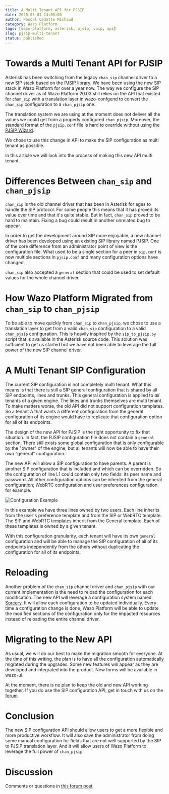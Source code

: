 ```yaml
---
title: A Multi Tenant API for PJSIP
date: 2020-03-03 14:00:00
author: Pascal Cadotte Michaud
category: Wazo Platform
tags: [wazo-platform, asterisk, pjsip, voip, api]
slug: pjsip-multi-tenant
status: published
---
```


# Towards a Multi Tenant API for PJSIP

Asterisk has been switching from the legacy `chan_sip` channel driver to a new SIP
stack based on the [PJSIP library](https://www.pjsip.org/). We have been using
the new SIP stack in Wazo Platform for over a year now. The way we configure the
SIP channel driver as of Wazo Platform 20.03 still relies on the API that existed for
`chan_sip` with a translation layer in wazo-confgend to convert the `chan_sip`
configuration to a `chan_pjsip` one.

The translation system we are using at the moment does not deliver all the
values we could get from a properly configured `chan_pjsip`. Moreover, the
standard format of the `pjsip.conf` file is hard to override without using the
[PJSIP Wizard](https://docs.asterisk.org/Configuration/Channel-Drivers/SIP/Configuring-res_pjsip/PJSIP-Configuration-Wizard).

We chose to use this change in API to make the SIP configuration as multi tenant
as possible.

In this article we will look into the process of making this new API multi
tenant.

<!-- truncate -->

# Differences Between `chan_sip` and `chan_pjsip`

`chan_sip` is the old channel driver that has been in Asterisk for ages to handle
the SIP protocol. For some people this means that it has proved its value over
time and that it's quite stable. But in fact, `chan_sip` proved to be hard to
maintain. Fixing a bug could result in another unrelated bug to appear.

In order to get the development around SIP more enjoyable, a new channel driver
has been developed using an existing SIP library named PJSIP. One of the core
difference from an administrator point of view is the configuration file. What
used to be a single section for a peer in `sip.conf` is now multiple sections in
`pjsip.conf` and many configuration options have changed.

`chan_sip` also accepted a `general` section that could be used to set default
values for the whole channel driver.

# How Wazo Platform Migrated from `chan_sip` to `chan_pjsip`

To be able to move quickly from `chan_sip` to `chan_pjsip`, we chose to use a
translation layer to get from a valid `chan_sip` configuration to a valid
`chan_pjsip` configuration. This is heavily inspired by the `sip_to_pjsip.by`
script that is available in the Asterisk source code. This solution was
sufficient to get us started but we have not been able to leverage the full
power of the new SIP channel driver.

# A Multi Tenant SIP Configuration

The current SIP configuration is not completely multi tenant. What this means is
that there is still a SIP general configuration that is shared by all SIP
endpoints, lines and trunks. This general configuration is applied to _all_
tenants of a given engine. The lines and trunks themselves are multi tenant. To
make matters worse, the old API did not support configuration templates. So a
tenant A that wants a different configuration from the general configuration of
its engine would have to replicate that configuration option for all of its
endpoints.

The design of the new API for PJSIP is the right opportunity to fix that
situation. In fact, the PJSIP configuration file does not contain a `general`
section. There still exists some global configuration that is only configurable
by the "owner" of the engine, but all tenants will now be able to have their own
"general" configuration.

The new API will allow a SIP configuration to have parents. A parent is another
SIP configuration that is included and which can be overridden. So the
configuration of line L1 could contain only two fields: its peer name and
password. All other configuration options can be inherited from the general
configuration; WebRTC configuration and user preferences configuration for
example.

![Configuration Example](../static/images/blog/pjsip-multi-tenant/pjsip_template.png 'Template Hierarchy Example')

In this example we have three lines owned by two users. Each line inherits from
the user's preference template and from the SIP or WebRTC template. The SIP and
WebRTC templates inherit from the General template. Each of these templates is
owned by a given tenant.

With this configuration granularity, each tenant will have its own `general`
configuration and will be able to manage the SIP configuration of all of its
endpoints independently from the others without duplicating the configuration
for all of its endpoints.

# Reloading

Another problem of the `chan_sip` channel driver and `chan_pjsip` with our current
implementation is the need to reload the configuration for each modification.
The new API will leverage a configuration system named
[Sorcery](https://docs.asterisk.org/Fundamentals/Asterisk-Configuration/Sorcery). It will allow
each configuration to be updated individually. Every time a configuration change
is done, Wazo Platform will be able to update the modified sections of the configuration
only for the impacted resources instead of reloading the entire channel driver.

# Migrating to the New API

As usual, we will do our best to make the migration smooth for everyone. At the
time of this writing, the plan is to have all the configuration automatically
migrated during the upgrades. Some new features will appear as they are
developed and integrated into the product. New forms will be available in
wazo-ui.

At the moment, there is no plan to keep the old and new API working together. If
you do use the SIP configuration API, get in touch with us on the
[forum](https://wazo-platform.discourse.group/t/blog-a-multi-tenant-api-for-pjsip/248)

# Conclusion

The new SIP configuration API should allow users to get a more flexible and more
productive workflow. It will also save the administrator from doing some manual
configuration for fields that are not well supported by the SIP to PJSIP
translation layer. And it will allow users of Wazo Platform to leverage the full
power of `chan_pjsip`.

# Discussion

Comments or questions in [this forum post](https://wazo-platform.discourse.group/t/blog-a-multi-tenant-api-for-pjsip/248).
